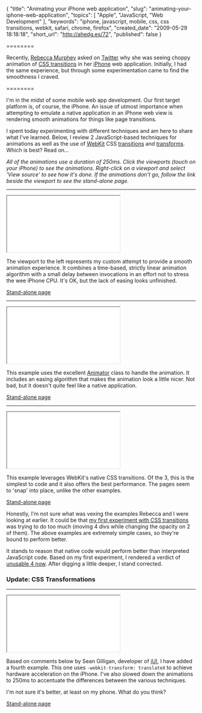 {
  "title": "Animating your iPhone web application",
  "slug": "animating-your-iphone-web-application",
  "topics": [
    "Apple",
    "JavaScript,
    "Web Development"
  ],
  "keywords": "iphone, javascript, mobile, css, css transitions, webkit, safari, chrome, firefox",
  "created_date": "2009-05-29 18:18:18",
  "short_url": "http://ahedg.es/72",
  "published": false
}

========

Recently, <a href="http://www.rebeccamurphey.com/">Rebecca Murphey</a> asked on <a href="http://twitter.com/rmurphey/status/1932522734">Twitter</a> why she was seeing choppy animation of <a href="http://webkit.org/specs/CSSVisualEffects/CSSTransitions.html">CSS transitions</a> in her <a href="http://www.apple.com/iphone/">iPhone</a> web application. Initially, I had the same experience, but through some experimentation came to find the smoothness I craved.

========

<p class="outdent">I'm in the midst of some mobile web app development. Our first target platform is, of course, the iPhone. An issue of utmost importance when attempting to emulate a native application in an iPhone web view is rendering smooth animations for things like page transitions.</p>
<p>I spent today experimenting with different techniques and am here to share what I've learned. Below, I review 2 JavaScript-based techniques for animations as well as the use of <a href="http://webkit.org/">WebKit</a> CSS <a href="http://webkit.org/specs/CSSVisualEffects/CSSTransitions.html">transitions</a> and <a href="http://webkit.org/specs/CSSVisualEffects/CSSTransforms.html">transforms</a>. Which is best? Read on...</p>
<p><em>All of the animations use a duration of 250ms. Click the viewports (touch on your iPhone) to see the animations. Right-click on a viewport and select 'View source' to see how it's done. If the animations don't go, follow the link beside the viewport to see the stand-alone page.</em></p>
<div style="clear: left;">
<hr>
<iframe class="iphone-viewport" name="mine" src="/experiments/iphone/animations/mine.html"></iframe>
<p>The viewport to the left represents my custom attempt to provide a smooth animation experience. It combines a time-based, strictly linear animation algorithm with a small delay between invocations in an effort not to stress the wee iPhone CPU. It's OK, but the lack of easing looks unfinished.</p>
<p><a href="/experiments/iphone/animations/mine.html">Stand-alone page</a></p>
</div>
<div style="clear: left;">
<hr>
<iframe class="iphone-viewport" name="js" src="/experiments/iphone/animations/js.html"></iframe>
<p>This example uses the excellent <a href="http://www.berniecode.com/writing/animator.html">Animator</a> class to handle the animation. It includes an easing algorithm that makes the animation look a little nicer. Not bad, but it doesn't quite feel like a native application.</p>
<p><a href="/experiments/iphone/animations/js.html">Stand-alone page</a></p>
</div>
<div style="clear: left;">
<hr>
<iframe class="iphone-viewport" name="css" src="/experiments/iphone/animations/css.html"></iframe>
<p>This example leverages WebKit's native CSS transitions. Of the 3, this is the simplest to code and it also offers the best performance. The pages seem to 'snap' into place, unlike the other examples.</p>
<p><a href="/experiments/iphone/animations/css.html">Stand-alone page</a></p>
</div>
<div style="font-size: 0;line-height: 0;height: 0;clear: left;"></div>
<p>Honestly, I'm not sure what was vexing the examples Rebecca and I were looking at earlier. It could be that <a href="/experiments/css-transitions/">my first experiment with CSS transitions</a> was trying to do too much (moving 4 divs while changing the opacity on 2 of them). The above examples are extremely simple cases, so they're bound to perform better.</p>
<p>It stands to reason that native code would perform better than interpreted JavaScript code. Based on my first experiment, I rendered a verdict of <a href="http://twitter.com/segdeha/status/1953270139">unusable 4 now</a>. After digging a little deeper, I stand corrected.</p>
<h3>Update: CSS Transformations</h3>
<div style="clear: left;">
<hr>
<iframe class="iphone-viewport" name="css-hw" src="/experiments/iphone/animations/css-hw.html"></iframe>
<p>Based on comments below by Sean Gilligan, developer of <a href="http://code.google.com/p/iui/">iUI</a>, I have added a fourth example. This one uses <code>-webkit-transform: translateX</code> to achieve hardware acceleration on the iPhone. I've also slowed down the animations to 250ms to accentuate the differences between the various techniques.</p>
<p>I'm not sure it's better, at least on my phone. What do you think?</p>
<p><a href="/experiments/iphone/animations/css-hw.html">Stand-alone page</a></p>
</div>
<div style="clear: left;">

